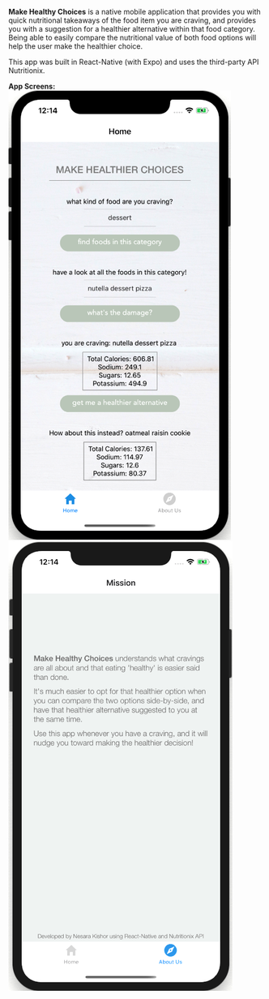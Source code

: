 
**Make Healthy Choices** is a native mobile application that provides you with quick nutritional takeaways of the food item you are craving, and provides you with a suggestion for a healthier alternative within that food category. Being able to easily compare the nutritional value of both food options will help the user make the healthier choice.

This app was built in React-Native (with Expo) and uses the third-party API Nutritionix.

**App Screens:**   
![App Screenshot 1](https://raw.githubusercontent.com/nesarazui/stackathon-project-make-healthy-choices/master/App_Screenshot_1.png)  
![App Screenshot 2](https://raw.githubusercontent.com/nesarazui/stackathon-project-make-healthy-choices/master/App_Screenshot_2.png)  
